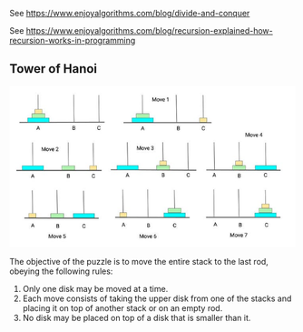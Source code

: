 
See https://www.enjoyalgorithms.com/blog/divide-and-conquer

See https://www.enjoyalgorithms.com/blog/recursion-explained-how-recursion-works-in-programming

## Tower of Hanoi

![Tower_of_Hanoi](Tower_of_Hanoi.jpg)


The objective of the puzzle is to move the entire stack to the last rod, obeying the following rules:

1. Only one disk may be moved at a time.
2. Each move consists of taking the upper disk from one of the stacks and placing it on top of another stack or on an empty rod.
3. No disk may be placed on top of a disk that is smaller than it.